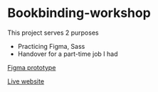 # Bookbinding-workshop

This project serves 2 purposes

- Practicing Figma, Sass
- Handover for a part-time job I had

[Figma prototype](https://www.figma.com/file/thEDoUiaJ4Q3Akgs0SOwJO/Bookbinding-Workshop)

[Live website](https://bookbinding-taewoo.netlify.app/)

